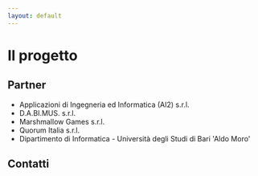 ```yaml
---
layout: default
---
```



# Il progetto



## Partner

* Applicazioni di Ingegneria ed Informatica (AI2) s.r.l.
* D.A.BI.MUS. s.r.l.
* Marshmallow Games s.r.l.
* Quorum Italia s.r.l.
* Dipartimento di Informatica - Università degli Studi di Bari 'Aldo Moro'


## Contatti
